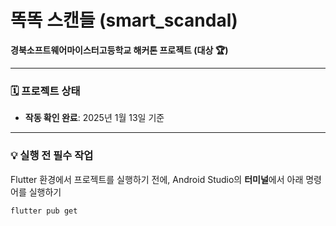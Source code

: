 # 똑똑 스캔들 (smart_scandal)

**경북소프트웨어마이스터고등학교 해커톤 프로젝트 (대상 🏆)**  

---

### 🗓️ 프로젝트 상태  
- **작동 확인 완료**: 2025년 1월 13일 기준  

---

### 💡 실행 전 필수 작업  
Flutter 환경에서 프로젝트를 실행하기 전에, Android Studio의 **터미널**에서 아래 명령어를 실행하기

```bash
flutter pub get
```

